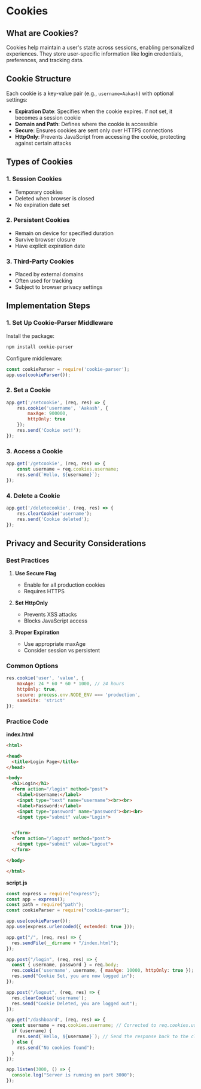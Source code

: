 
# Cookies

## What are Cookies?
Cookies help maintain a user's state across sessions, enabling personalized experiences. They store user-specific information like login credentials, preferences, and tracking data.

## Cookie Structure
Each cookie is a key-value pair (e.g., `username=Aakash`) with optional settings:

- **Expiration Date**: Specifies when the cookie expires. If not set, it becomes a session cookie
- **Domain and Path**: Defines where the cookie is accessible
- **Secure**: Ensures cookies are sent only over HTTPS connections
- **HttpOnly**: Prevents JavaScript from accessing the cookie, protecting against certain attacks

## Types of Cookies

### 1. Session Cookies
- Temporary cookies
- Deleted when browser is closed
- No expiration date set

### 2. Persistent Cookies
- Remain on device for specified duration
- Survive browser closure
- Have explicit expiration date

### 3. Third-Party Cookies
- Placed by external domains
- Often used for tracking
- Subject to browser privacy settings

## Implementation Steps

### 1. Set Up Cookie-Parser Middleware
Install the package:
```bash
npm install cookie-parser
```

Configure middleware:
```js
const cookieParser = require('cookie-parser');
app.use(cookieParser());
```

### 2. Set a Cookie
```js
app.get('/setcookie', (req, res) => {
    res.cookie('username', 'Aakash', {
        maxAge: 900000,
        httpOnly: true
    });
    res.send('Cookie set!');
});
```

### 3. Access a Cookie
```js
app.get('/getcookie', (req, res) => {
    const username = req.cookies.username;
    res.send(`Hello, ${username}`);
});
```

### 4. Delete a Cookie
```js
app.get('/deletecookie', (req, res) => {
    res.clearCookie('username');
    res.send('Cookie deleted');
});
```

## Privacy and Security Considerations

### Best Practices
1. **Use Secure Flag**
   - Enable for all production cookies
   - Requires HTTPS

2. **Set HttpOnly**
   - Prevents XSS attacks
   - Blocks JavaScript access

3. **Proper Expiration**
   - Use appropriate maxAge
   - Consider session vs persistent

### Common Options
```js
res.cookie('user', 'value', {
    maxAge: 24 * 60 * 60 * 1000, // 24 hours
    httpOnly: true,
    secure: process.env.NODE_ENV === 'production',
    sameSite: 'strict'
});
```

### Practice Code
**index.html**
```html
<html>

<head>
  <title>Login Page</title>
</head>

<body>
  <h1>Login</h1>
  <form action="/login" method="post">
    <label>Username:</label>
    <input type="text" name="username"><br><br>
    <label>Password:</label>
    <input type="password" name="password"><br><br>
    <input type="submit" value="Login">


  </form>
  <form action="/logout" method="post">
    <input type="submit" value="Logout">
  </form>

</body>

</html>
```

**script.js**
```js
const express = require("express");
const app = express();
const path = require("path");
const cookieParser = require("cookie-parser");

app.use(cookieParser());
app.use(express.urlencoded({ extended: true }));

app.get("/", (req, res) => {
  res.sendFile(__dirname + "/index.html");
});

app.post("/login", (req, res) => {
  const { username, password } = req.body;
  res.cookie('username', username, { maxAge: 10000, httpOnly: true }); // Set maxAge to 10 sec 
  res.send("Cookie Set, you are now logged in");
});

app.post("/logout", (req, res) => {
  res.clearCookie('username');
  res.send("Cookie Deleted, you are logged out");
});

app.get("/dashboard", (req, res) => {
  const username = req.cookies.username; // Corrected to req.cookies.username
  if (username) {
    res.send(`Hello, ${username}`); // Send the response back to the client
  } else {
    res.send("No cookies found");
  }
});

app.listen(3000, () => {
  console.log("Server is running on port 3000");
});
```
